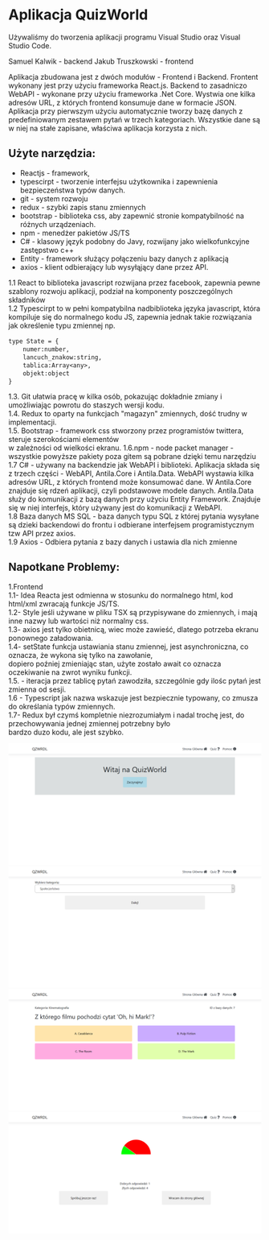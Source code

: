 # Aplikacja QuizWorld

Używaliśmy do tworzenia aplikacji programu Visual Studio oraz Visual Studio Code.

Samuel Kalwik - backend Jakub Truszkowski - frontend

Aplikacja zbudowana jest z dwóch modułów - Frontend i Backend. Frontent wykonany jest przy użyciu frameworka
React.js. Backend to zasadniczo WebAPI - wykonane przy użyciu frameworka .Net Core. Wystwia one kilka adresów
URL, z których frontend konsumuje dane w formacie JSON. Aplikacja przy pierwszym użyciu automatycznie tworzy bazę
danych z predefiniowanym zestawem pytań w trzech kategoriach. Wszystkie dane są w niej na stałe zapisane, właściwa 
aplikacja korzysta z nich.


## Użyte narzędzia:
* Reactjs - framework, <br/>
* typescirpt - tworzenie interfejsu użytkownika i zapewnienia bezpieczeństwa typów danych. <br/>
* git - system rozwoju <br/>
* redux - szybki zapis stanu zmiennych <br/>
* bootstrap - biblioteka css, aby zapewnić stronie kompatybilność na różnych urządzeniach. <br/>
* npm - menedżer pakietów JS/TS <br/>
* C# - klasowy język podobny do Javy, rozwijany jako wielkofunkcyjne zastępstwo c++ <br/>
* Entity - framework służący połączeniu bazy danych z aplikacją <br/>
* axios - klient odbierający lub wysyłąjący dane przez API. <br/>

1.1 React to biblioteka javascript rozwijana przez facebook, zapewnia pewne szablony rozwoju aplikacji, 
podział na komponenty poszczególnych składników <br/>
1.2 Typescirpt to w pełni kompatybilna nadbiblioteka języka javascript, 
która kompiluje się do normalnego kodu JS, zapewnia jednak takie rozwiązania jak określenie typu zmiennej np. 
```
type State = {
    numer:number,
    lancuch_znakow:string,
    tablica:Array<any>,
    objekt:object
} 
```
1.3. Git ułatwia pracę w kilka osób, pokazując dokładnie zmiany i umożliwiając powrotu do staszych wersji kodu. <br/>
1.4. Redux to oparty na funkcjach "magazyn" zmiennych, dość trudny w implementacji. <br/>
1.5. Bootstrap - framework css stworzony przez programistów twittera, steruje szerokościami elementów  <br/>
w zależności od wielkości ekranu. 
1.6.npm - node packet manager - wszystkie powyższe pakiety poza gitem są pobrane dzięki temu narzędziu <br/>
1.7 C# - używany na backendzie jak WebAPI i biblioteki. Aplikacja składa się z trzech części - WebAPI, Antila.Core 
i Antila.Data. WebAPI wystawia kilka adresów URL, z których frontend może konsumować dane. W Antila.Core znajduje się
rdzeń aplikacji, czyli podstawowe modele danych. Antila.Data służy do komunikacji z bazą danych przy użyciu Entity 
Framework. Znajduje się w niej interfejs, który używany jest do komunikacji z WebAPI. <br/>
1.8 Baza danych MS SQL - baza danych typu SQL z której pytania wysyłane są dzieki backendowi do frontu i odbierane
interfejsem programistycznym tzw API przez axios. <br/>
1.9 Axios - Odbiera pytania z bazy danych i ustawia dla nich zmienne <br/>

## Napotkane Problemy:
1.Frontend <br/>
1.1- Idea Reacta jest odmienna w stosunku do normalnego html, kod html/xml zwracają funkcje JS/TS. <br/> 
1.2- Style jeśli używane w pliku TSX są przypisywane do zmiennych, i mają inne nazwy lub wartości niż normalny css. <br/>
1.3- axios jest tylko obietnicą, wiec może zawieść, dlatego potrzeba ekranu ponownego załadowania. <br/>
1.4- setState funkcja ustawiania stanu zmiennej, jest asynchroniczna, co oznacza, że wykona się tylko na zawołanie, <br/>
dopiero poźniej zmieniając stan, użyte zostało await co oznacza oczekiwanie na zwrot wyniku funkcji. <br/>
1.5. - iteracja przez tablicę pytań zawodziła, szczególnie gdy ilośc pytań jest zmienna od sesji. <br/>
1.6 - Typescript jak nazwa wskazuje jest bezpiecznie typowany, co zmusza do określania typów zmiennych. <br/>
1.7- Redux był czymś kompletnie niezrozumiałym i nadal trochę jest, do przechowywania jednej zmiennej potrzebny było <br/>
bardzo duzo kodu, ale jest szybko.

![Alt text](.github/React1.png?raw=true "Strona Główna")
![Alt text](.github/React2.png?raw=true "Wybór Kategorii")
![Alt text](.github/React3.png?raw=true "Pytanie")
![Alt text](.github/React4.png?raw=true "Podsumowanie")
